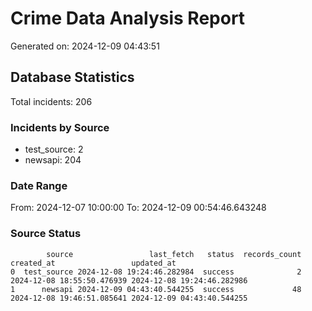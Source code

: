 # Crime Data Analysis Report

Generated on: 2024-12-09 04:43:51

## Database Statistics

Total incidents: 206

### Incidents by Source

- test_source: 2
- newsapi: 204

### Date Range

From: 2024-12-07 10:00:00
To: 2024-12-09 00:54:46.643248

### Source Status

```
        source                 last_fetch   status  records_count                 created_at                 updated_at
0  test_source 2024-12-08 19:24:46.282984  success              2 2024-12-08 18:55:50.476939 2024-12-08 19:24:46.282986
1      newsapi 2024-12-09 04:43:40.544255  success             48 2024-12-08 19:46:51.085641 2024-12-09 04:43:40.544255
```
